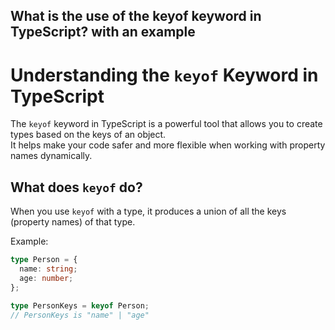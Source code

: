 



 
## What is the use of the keyof keyword in TypeScript? with an example



# Understanding the `keyof` Keyword in TypeScript

The `keyof` keyword in TypeScript is a powerful tool that allows you to create types based on the keys of an object.  
It helps make your code safer and more flexible when working with property names dynamically.

## What does `keyof` do?

When you use `keyof` with a type, it produces a union of all the keys (property names) of that type.

Example:

```ts
type Person = {
  name: string;
  age: number;
};

type PersonKeys = keyof Person;
// PersonKeys is "name" | "age"

